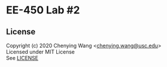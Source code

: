 # EE-450 Lab #2


## License

Copyright (c) 2020 Chenying Wang \<chenying.wang@usc.edu\> \
Licensed under MIT License \
See [LICENSE](./LICENSE)
